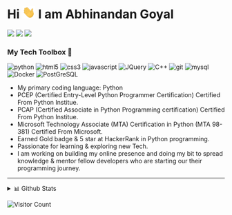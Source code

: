 # Hi <img src="https://raw.githubusercontent.com/ABSphreak/ABSphreak/master/gifs/Hi.gif" width="30px"> I am Abhinandan Goyal

[<img height="30" src="https://img.shields.io/badge/twitter-%231DA1F2.svg?&style=for-the-badge&logo=twitter&logoColor=white" />][twitter]
[<img height="30" src = "https://img.shields.io/badge/Youtube-%23E4405F.svg?&style=for-the-badge&logo=Youtube&logoColor=white">][Youtube] 
[<img height="30" src="https://img.shields.io/badge/linkedin-blue.svg?&style=for-the-badge&logo=linkedin&logoColor=white" />][LinkedIn]



### My Tech Toolbox 🧰

<p align="left">
<img src="https://cdn3.iconfinder.com/data/icons/logos-and-brands-adobe/512/267_Python-512.png" alt="python" width="40" height="40"/> 


<img src="https://upload.wikimedia.org/wikipedia/commons/thumb/6/61/HTML5_logo_and_wordmark.svg/512px-HTML5_logo_and_wordmark.svg.png" alt="html5" height="40"/> 
<img src="https://upload.wikimedia.org/wikipedia/commons/thumb/d/d5/CSS3_logo_and_wordmark.svg/1200px-CSS3_logo_and_wordmark.svg.png" alt="css3" height="40"/> 
<img src="https://upload.wikimedia.org/wikipedia/commons/3/3b/Javascript_Logo.png" alt="javascript" width="40" height="40"/> 
 
<img src="https://upload.wikimedia.org/wikipedia/commons/f/fd/JQuery-Logo.svg" alt="JQuery" width="80" height="40"/> 
 

<img src="https://i.pinimg.com/originals/99/f8/87/99f887833c475448723d3c9ac16c179b.png" alt="C++" width="40" height="40"/> 
<img src="https://www.vectorlogo.zone/logos/git-scm/git-scm-icon.svg" alt="git" width="40" height="40"/> 
<img src="https://i.pinimg.com/originals/50/f1/58/50f1582a95bdac10f1c3fa295c8b947b.png" alt="mysql" width="40" height="40"/>
<img src="https://cdn3.iconfinder.com/data/icons/logos-and-brands-adobe/512/97_Docker-512.png" alt="Docker" width="40" height="40"/>
<img src="https://upload.wikimedia.org/wikipedia/commons/2/29/Postgresql_elephant.svg" alt="PostGreSQL" width="40" height="40"/>
</p>

 

* My primary coding language: Python
* PCEP (Certified Entry-Level Python Programmer Certification) Certified From Python Institue.
* PCAP (Certified Associate in Python Programming certification) Certified From Python Institue.
* Microsoft Technology Associate (MTA) Certification in Python (MTA 98-381) Certified From Microsoft.
* Earned Gold badge & 5 star at HackerRank in Python programming.
* Passionate for learning & exploring new Tech. 
* I am working on building my online presence and doing my bit to spread knowledge & mentor fellow developers who are starting our their programming journey.
<!--* 🏠 Hogwarts House: Griffindor-->
<!--* I am currently learning Docker-->
<!--* I’m currently working on my portfolio. -->
<!-- * Ask me about anything, I'll be happy to help.-->
<!-- -->
<!--* I'm looking to collaborate on Open source project for Hacktoberfest-->

---


 <details>
<summary>📊 Github Stats</summary>

<p align="center"> <img src="https://github-readme-stats.vercel.app/api?username=AbhinandanGoyal786&show_icons=true&theme=gotham" alt="Abhinandan Goyal | Stats" />

</details>


 ![Visitor Count](https://profile-counter.glitch.me/{AbhinandanGoyal786}/count.svg)


[twitter]: https://twitter.com/
[linkedin]: https://www.linkedin.com/in/abhinandan-goyal-279752100/
[Facebook]: https://www.facebook.com/abhinandan.goyal.98
[youtube]: https://youtube.com/



